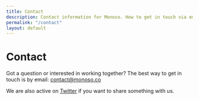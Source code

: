 ```yaml
---
title: Contact
description: Contact information for Monoso. How to get in touch via email.
permalink: "/contact"
layout: default
---
```


# Contact

Got a question or interested in working together? The best way to get in touch is by email: <a href='mailto:contact@monoso.co'>contact@monoso.co</a>

We are also active on <a href='https://twitter.com/monoso_co'>Twitter</a> if you want to share something with us.
